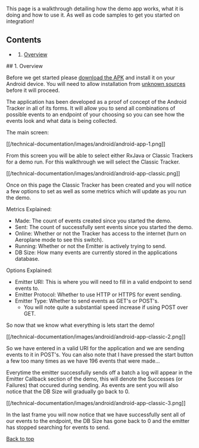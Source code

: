 <a name="top" />

This page is a walkthrough detailing how the demo app works, what it is doing and how to use it.  As well as code samples to get you started on integration!

## Contents

- 1. [Overview](#overview)

<a name="classic" />
## 1. Overview

Before we get started please [download the APK][download-apk] and install it on your Android device.  You will need to allow installation from [unknown sources][unknown-sources] before it will proceed.

The application has been developed as a proof of concept of the Android Tracker in all of its forms.  It will allow you to send all combinations of possible events to an endpoint of your choosing so you can see how the events look and what data is being collected.

The main screen:

[[/technical-documentation/images/android/android-app-1.png]]

From this screen you will be able to select either RxJava or Classic Trackers for a demo run.  For this walkthrough we will select the Classic Tracker.

[[/technical-documentation/images/android/android-app-classic.png]]

Once on this page the Classic Tracker has been created and you will notice a few options to set as well as some metrics which will update as you run the demo.

Metrics Explained:

- Made: The count of events created since you started the demo.
- Sent: The count of successfully sent events since you started the demo.
- Online: Whether or not the Tracker has access to the internet (turn on Aeroplane mode to see this switch).
- Running: Whether or not the Emitter is actively trying to send.
- DB Size: How many events are currently stored in the applications database.

Options Explained:

- Emitter URI: This is where you will need to fill in a valid endpoint to send events to.
- Emitter Protocol: Whether to use HTTP or HTTPS for event sending.
- Emitter Type: Whether to send events as GET's or POST's.
  - You will note quite a substantial speed increase if using POST over GET.

So now that we know what everything is lets start the demo!

[[/technical-documentation/images/android/android-app-classic-2.png]]

So we have entered in a valid URI for the application and we are sending events to it in POST's.  You can also note that I have pressed the start button a few too many times as we have 196 events that were made...

Everytime the emitter successfully sends off a batch a log will appear in the Emitter Callback section of the demo, this will denote the Successes (or Failures) that occured during sending.  As events are sent you will also notice that the DB Size will gradually go back to 0.

[[/technical-documentation/images/android/android-app-classic-3.png]]

In the last frame you will now notice that we have successfully sent all of our events to the endpoint, the DB Size has gone back to 0 and the emitter has stopped searching for events to send.

[Back to top](#top)

[download-apk]: http://dl.bintray.com/snowplow/snowplow-generic/snowplow-demo-app-release-0.1.0.apk
[unknown-sources]: http://developer.android.com/distribute/tools/open-distribution.html

